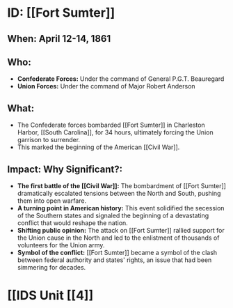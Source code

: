 # ID: [[Fort Sumter]] 
## When: April 12-14, 1861 

## Who: 
* **Confederate Forces:** Under the command of General P.G.T. Beauregard
* **Union Forces:** Under the command of Major Robert Anderson 

## What: 
* The Confederate forces bombarded [[Fort Sumter]] in Charleston Harbor, [[South Carolina]], for 34 hours, ultimately forcing the Union garrison to surrender. 
* This marked the beginning of the American [[Civil War]]. 

## Impact: Why Significant?: 
* **The first battle of the [[Civil War]]:**  The bombardment of [[Fort Sumter]] dramatically escalated tensions between the North and South, pushing them into open warfare.
* **A turning point in American history:** This event solidified the secession of the Southern states and signaled the beginning of a devastating conflict that would reshape the nation.
* **Shifting public opinion:** The attack on [[Fort Sumter]] rallied support for the Union cause in the North and led to the enlistment of thousands of volunteers for the Union army. 
* **Symbol of the conflict:** [[Fort Sumter]] became a symbol of the clash between federal authority and states' rights, an issue that had been simmering for decades. 

# [[IDS Unit [[4]]